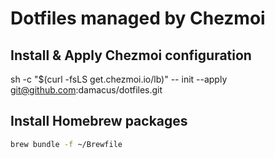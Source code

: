 # Dotfiles managed by Chezmoi

## Install & Apply Chezmoi configuration

sh -c "$(curl -fsLS get.chezmoi.io/lb)" -- init --apply <git@github.com>:damacus/dotfiles.git

## Install Homebrew packages

```sh
brew bundle -f ~/Brewfile
```
